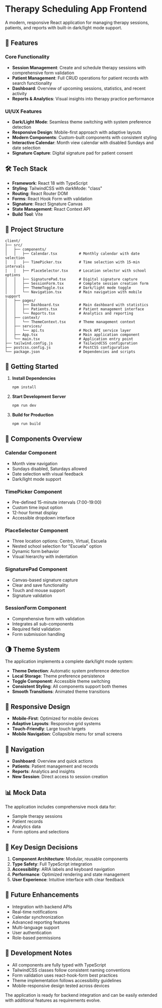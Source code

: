 # Therapy Scheduling App Frontend

A modern, responsive React application for managing therapy sessions, patients, and reports with built-in dark/light mode support.

## 🚀 Features

### Core Functionality

- **Session Management**: Create and schedule therapy sessions with comprehensive form validation
- **Patient Management**: Full CRUD operations for patient records with search functionality
- **Dashboard**: Overview of upcoming sessions, statistics, and recent activity
- **Reports & Analytics**: Visual insights into therapy practice performance

### UI/UX Features

- **Dark/Light Mode**: Seamless theme switching with system preference detection
- **Responsive Design**: Mobile-first approach with adaptive layouts
- **Modern Components**: Custom-built components with consistent styling
- **Interactive Calendar**: Month view calendar with disabled Sundays and date selection
- **Signature Capture**: Digital signature pad for patient consent

## 🛠️ Tech Stack

- **Framework**: React 18 with TypeScript
- **Styling**: TailwindCSS with darkMode: "class"
- **Routing**: React Router DOM
- **Forms**: React Hook Form with validation
- **Signature**: React Signature Canvas
- **State Management**: React Context API
- **Build Tool**: Vite

## 📁 Project Structure

```
client/
├── src/
│   ├── components/
│   │   ├── Calendar.tsx          # Monthly calendar with date selection
│   │   ├── TimePicker.tsx        # Time selection with 15-min intervals
│   │   ├── PlaceSelector.tsx     # Location selector with school options
│   │   ├── SignaturePad.tsx      # Digital signature capture
│   │   ├── SessionForm.tsx       # Complete session creation form
│   │   ├── ThemeToggle.tsx       # Dark/light mode toggle
│   │   └── Navigation.tsx        # Main navigation with mobile support
│   ├── pages/
│   │   ├── Dashboard.tsx         # Main dashboard with statistics
│   │   ├── Patients.tsx          # Patient management interface
│   │   └── Reports.tsx           # Analytics and reporting
│   ├── context/
│   │   └── ThemeContext.tsx      # Theme management context
│   ├── services/
│   │   └── api.ts                # Mock API service layer
│   ├── App.tsx                   # Main application component
│   └── main.tsx                  # Application entry point
├── tailwind.config.js            # TailwindCSS configuration
├── postcss.config.js             # PostCSS configuration
└── package.json                  # Dependencies and scripts
```

## 🚀 Getting Started

1. **Install Dependencies**

   ```bash
   npm install
   ```

2. **Start Development Server**

   ```bash
   npm run dev
   ```

3. **Build for Production**
   ```bash
   npm run build
   ```

## 🎨 Components Overview

### Calendar Component

- Month view navigation
- Sundays disabled, Saturdays allowed
- Date selection with visual feedback
- Dark/light mode support

### TimePicker Component

- Pre-defined 15-minute intervals (7:00-19:00)
- Custom time input option
- 12-hour format display
- Accessible dropdown interface

### PlaceSelector Component

- Three location options: Centro, Virtual, Escuela
- Nested school selection for "Escuela" option
- Dynamic form behavior
- Visual hierarchy with indentation

### SignaturePad Component

- Canvas-based signature capture
- Clear and save functionality
- Touch and mouse support
- Signature validation

### SessionForm Component

- Comprehensive form with validation
- Integrates all sub-components
- Required field validation
- Form submission handling

## 🌗 Theme System

The application implements a complete dark/light mode system:

- **Theme Detection**: Automatic system preference detection
- **Local Storage**: Theme preference persistence
- **Toggle Component**: Accessible theme switching
- **Consistent Styling**: All components support both themes
- **Smooth Transitions**: Animated theme transitions

## 📱 Responsive Design

- **Mobile-First**: Optimized for mobile devices
- **Adaptive Layouts**: Responsive grid systems
- **Touch-Friendly**: Large touch targets
- **Mobile Navigation**: Collapsible menu for small screens

## 🔗 Navigation

- **Dashboard**: Overview and quick actions
- **Patients**: Patient management and records
- **Reports**: Analytics and insights
- **New Session**: Direct access to session creation

## 📊 Mock Data

The application includes comprehensive mock data for:

- Sample therapy sessions
- Patient records
- Analytics data
- Form options and selections

## 🎯 Key Design Decisions

1. **Component Architecture**: Modular, reusable components
2. **Type Safety**: Full TypeScript integration
3. **Accessibility**: ARIA labels and keyboard navigation
4. **Performance**: Optimized rendering and state management
5. **User Experience**: Intuitive interface with clear feedback

## 🔮 Future Enhancements

- Integration with backend APIs
- Real-time notifications
- Calendar synchronization
- Advanced reporting features
- Multi-language support
- User authentication
- Role-based permissions

## 🤝 Development Notes

- All components are fully typed with TypeScript
- TailwindCSS classes follow consistent naming conventions
- Form validation uses react-hook-form best practices
- Theme implementation follows accessibility guidelines
- Mobile-responsive design tested across devices

The application is ready for backend integration and can be easily extended with additional features as requirements evolve.
